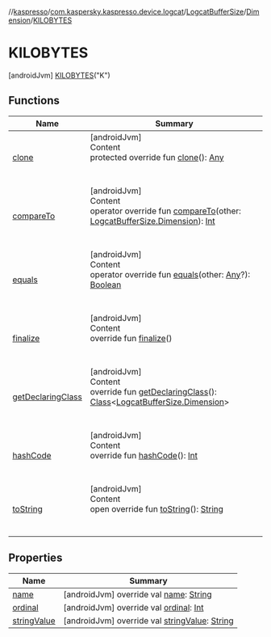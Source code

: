 //[kaspresso](../../../../index.md)/[com.kaspersky.kaspresso.device.logcat](../../../index.md)/[LogcatBufferSize](../../index.md)/[Dimension](../index.md)/[KILOBYTES](index.md)



# KILOBYTES  
 [androidJvm] [KILOBYTES](index.md)("K")  
  
   


## Functions  
  
|  Name|  Summary| 
|---|---|
| [clone](https://kotlinlang.org/api/latest/jvm/stdlib/kotlin/-enum/clone.html)| [androidJvm]  <br>Content  <br>protected override fun [clone](https://kotlinlang.org/api/latest/jvm/stdlib/kotlin/-enum/clone.html)(): [Any](https://kotlinlang.org/api/latest/jvm/stdlib/kotlin/-any/index.html)  <br><br><br>
| [compareTo](https://kotlinlang.org/api/latest/jvm/stdlib/kotlin/-enum/compare-to.html)| [androidJvm]  <br>Content  <br>operator override fun [compareTo](https://kotlinlang.org/api/latest/jvm/stdlib/kotlin/-enum/compare-to.html)(other: [LogcatBufferSize.Dimension](../index.md)): [Int](https://kotlinlang.org/api/latest/jvm/stdlib/kotlin/-int/index.html)  <br><br><br>
| [equals](https://kotlinlang.org/api/latest/jvm/stdlib/kotlin/-enum/equals.html)| [androidJvm]  <br>Content  <br>operator override fun [equals](https://kotlinlang.org/api/latest/jvm/stdlib/kotlin/-enum/equals.html)(other: [Any](https://kotlinlang.org/api/latest/jvm/stdlib/kotlin/-any/index.html)?): [Boolean](https://kotlinlang.org/api/latest/jvm/stdlib/kotlin/-boolean/index.html)  <br><br><br>
| [finalize](https://kotlinlang.org/api/latest/jvm/stdlib/kotlin/-enum/finalize.html)| [androidJvm]  <br>Content  <br>override fun [finalize](https://kotlinlang.org/api/latest/jvm/stdlib/kotlin/-enum/finalize.html)()  <br><br><br>
| [getDeclaringClass](https://kotlinlang.org/api/latest/jvm/stdlib/kotlin/-enum/get-declaring-class.html)| [androidJvm]  <br>Content  <br>override fun [getDeclaringClass](https://kotlinlang.org/api/latest/jvm/stdlib/kotlin/-enum/get-declaring-class.html)(): [Class](https://docs.oracle.com/javase/8/docs/api/java/lang/Class.html)<[LogcatBufferSize.Dimension](../index.md)>  <br><br><br>
| [hashCode](https://kotlinlang.org/api/latest/jvm/stdlib/kotlin/-enum/hash-code.html)| [androidJvm]  <br>Content  <br>override fun [hashCode](https://kotlinlang.org/api/latest/jvm/stdlib/kotlin/-enum/hash-code.html)(): [Int](https://kotlinlang.org/api/latest/jvm/stdlib/kotlin/-int/index.html)  <br><br><br>
| [toString](https://kotlinlang.org/api/latest/jvm/stdlib/kotlin/-enum/to-string.html)| [androidJvm]  <br>Content  <br>open override fun [toString](https://kotlinlang.org/api/latest/jvm/stdlib/kotlin/-enum/to-string.html)(): [String](https://kotlinlang.org/api/latest/jvm/stdlib/kotlin/-string/index.html)  <br><br><br>


## Properties  
  
|  Name|  Summary| 
|---|---|
| [name](index.md#com.kaspersky.kaspresso.device.logcat/LogcatBufferSize.Dimension.KILOBYTES/name/#/PointingToDeclaration/)|  [androidJvm] override val [name](index.md#com.kaspersky.kaspresso.device.logcat/LogcatBufferSize.Dimension.KILOBYTES/name/#/PointingToDeclaration/): [String](https://kotlinlang.org/api/latest/jvm/stdlib/kotlin/-string/index.html)   <br>
| [ordinal](index.md#com.kaspersky.kaspresso.device.logcat/LogcatBufferSize.Dimension.KILOBYTES/ordinal/#/PointingToDeclaration/)|  [androidJvm] override val [ordinal](index.md#com.kaspersky.kaspresso.device.logcat/LogcatBufferSize.Dimension.KILOBYTES/ordinal/#/PointingToDeclaration/): [Int](https://kotlinlang.org/api/latest/jvm/stdlib/kotlin/-int/index.html)   <br>
| [stringValue](index.md#com.kaspersky.kaspresso.device.logcat/LogcatBufferSize.Dimension.KILOBYTES/stringValue/#/PointingToDeclaration/)|  [androidJvm] override val [stringValue](index.md#com.kaspersky.kaspresso.device.logcat/LogcatBufferSize.Dimension.KILOBYTES/stringValue/#/PointingToDeclaration/): [String](https://kotlinlang.org/api/latest/jvm/stdlib/kotlin/-string/index.html)   <br>


